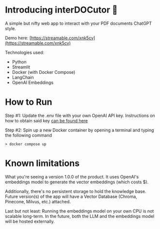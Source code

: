 # Introducing interDOCutor 🤖
A simple but nifty web app to interact with your PDF documents ChatGPT style. 

Demo here: [https://streamable.com/xnk5cv](https://streamable.com/xnk5cv)

Technologies used:

- Python
- Streamlit
- Docker (with Docker Compose)
- LangChain
- OpenAI Embeddings

# How to Run

Step #1: Update the .env file with your own OpenAI API key. Instructions on how to obtain said key [can be found here](https://platform.openai.com/docs/quickstart?context=python)

Step #2: Spin up a new Docker container by opening a terminal and typing the following command

```
> docker compose up
```

# Known limitations

What you're seeing a version 1.0.0 of the product. It uses OpenAI's embeddings model to generate the vector embeddings (which costs $).

Additionally, there's no persistent storage to hold the knowledge base. Future version(s) of the app will have a Vector Database (Chroma, Pinecone, Milvus, etc.) attached.

Last but not least: Running the embeddings model on your own CPU is not scalable long-term. In the future, both the LLM and the embeddings model will be hosted externally.
